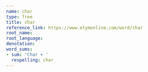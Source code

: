 ```yaml
---
name: char
type: free
title: char
reference_link: https://www.etymonline.com/word/char
root_name: 
root_language: 
denotation: 
word_sums:
- sum: 'Char + '
  respelling: char
---
```

